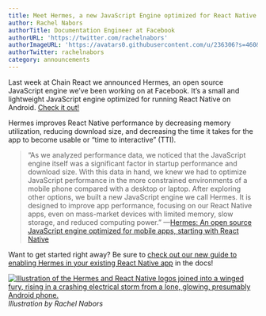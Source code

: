 ```yaml
---
title: Meet Hermes, a new JavaScript Engine optimized for React Native
author: Rachel Nabors
authorTitle: Documentation Engineer at Facebook
authorURL: 'https://twitter.com/rachelnabors'
authorImageURL: 'https://avatars0.githubusercontent.com/u/236306?s=460&v=4'
authorTwitter: rachelnabors
category: announcements
---
```


Last week at Chain React we announced Hermes, an open source JavaScript engine we’ve been working on at Facebook. It’s a small and lightweight JavaScript engine optimized for running React Native on Android. [Check it out!](https://code.fb.com/android/hermes/)

Hermes improves React Native performance by decreasing memory utilization, reducing download size, and decreasing the time it takes for the app to become usable or “time to interactive” (TTI).

> “As we analyzed performance data, we noticed that the JavaScript engine itself was a significant factor in startup performance and download size. With this data in hand, we knew we had to optimize JavaScript performance in the more constrained environments of a mobile phone compared with a desktop or laptop. After exploring other options, we built a new JavaScript engine we call Hermes. It is designed to improve app performance, focusing on our React Native apps, even on mass-market devices with limited memory, slow storage, and reduced computing power.” —[Hermes: An open source JavaScript engine optimized for mobile apps, starting with React Native](https://code.fb.com/android/hermes/)

Want to get started right away? Be sure to [check out our new guide to enabling Hermes in your existing React Native app](/docs/hermes/) in the docs!

[![Illustration of the Hermes and React Native logos joined into a winged fury, rising in a crashing electrical storm from a lone, glowing, presumably Android phone.](/blog/assets/2019_hermes-launch-illo-rachel-nabors.jpg)](https://code.fb.com/android/hermes/) _Illustration by Rachel Nabors_
